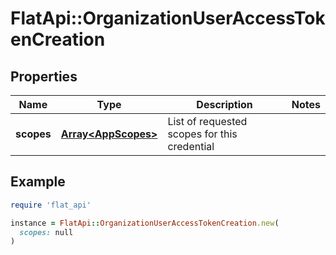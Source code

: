 # FlatApi::OrganizationUserAccessTokenCreation

## Properties

| Name | Type | Description | Notes |
| ---- | ---- | ----------- | ----- |
| **scopes** | [**Array&lt;AppScopes&gt;**](AppScopes.md) | List of requested scopes for this credential |  |

## Example

```ruby
require 'flat_api'

instance = FlatApi::OrganizationUserAccessTokenCreation.new(
  scopes: null
)
```

